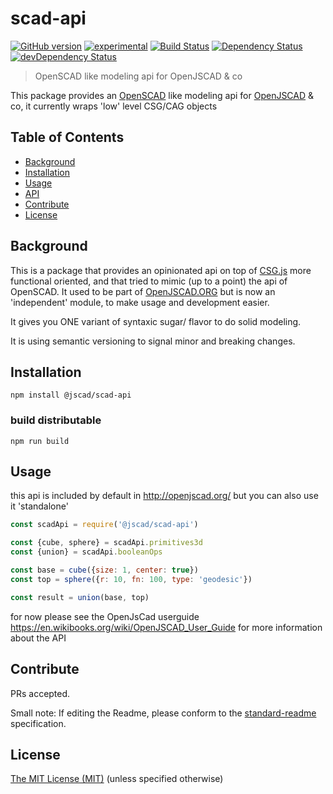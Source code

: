 # scad-api

[![GitHub version](https://badge.fury.io/gh/jscad%2Fscad-api.svg)](https://badge.fury.io/gh/jscad%2Fscad-api)
[![experimental](http://badges.github.io/stability-badges/dist/experimental.svg)](http://github.com/badges/stability-badges)
[![Build Status](https://travis-ci.org/jscad/scad-api.svg)](https://travis-ci.org/jscad/scad-api)
[![Dependency Status](https://david-dm.org/jscad/scad-api.svg)](https://david-dm.org/jscad/scad-api)
[![devDependency Status](https://david-dm.org/jscad/scad-api/dev-status.svg)](https://david-dm.org/jscad/scad-api#info=devDependencies)


> OpenSCAD like modeling api for OpenJSCAD & co

This package provides an [OpenSCAD](http://www.scad.org/) like modeling api for [OpenJSCAD](openjscad.org) & co, it currently wraps 'low' level CSG/CAG objects

## Table of Contents

- [Background](#background)
- [Installation](#installation)
- [Usage](#usage)
- [API](#api)
- [Contribute](#contribute)
- [License](#license)

## Background

This is a package that provides an opinionated api on top of [CSG.js](https://github.com/jscad/csg.js)
more functional oriented, and that tried to mimic (up to a point) the api of OpenSCAD.
It used to be part of [OpenJSCAD.ORG](https://github.com/Spiritdude/OpenJSCAD.org) but is now an
'independent' module, to make usage and development easier.

It gives you ONE variant of syntaxic sugar/ flavor to do solid modeling.

It is using semantic versioning to signal minor and breaking changes.


## Installation


```
npm install @jscad/scad-api
```

### build distributable

```
npm run build
```

## Usage

this api is included by default in http://openjscad.org/ but you can also use it 'standalone'

```javascript
const scadApi = require('@jscad/scad-api')

const {cube, sphere} = scadApi.primitives3d
const {union} = scadApi.booleanOps

const base = cube({size: 1, center: true})
const top = sphere({r: 10, fn: 100, type: 'geodesic'})

const result = union(base, top)

```

for now please see the OpenJsCad userguide https://en.wikibooks.org/wiki/OpenJSCAD_User_Guide
for more information about the API


## Contribute

PRs accepted.

Small note: If editing the Readme, please conform to the [standard-readme](https://github.com/RichardLitt/standard-readme) specification.


## License

[The MIT License (MIT)](https://github.com/jscad/scad-api/blob/master/LICENSE)
(unless specified otherwise)
